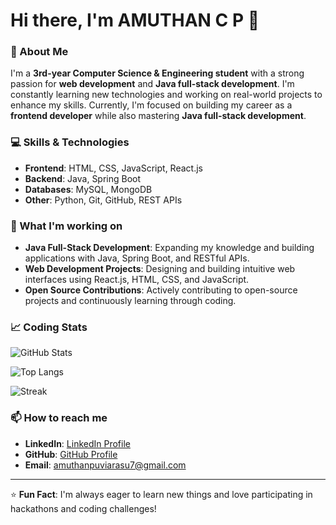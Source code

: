 # Hi there, I'm AMUTHAN C P 👋

### 🚀 About Me

I'm a **3rd-year Computer Science & Engineering student** with a strong passion for **web development** and **Java full-stack development**. I'm constantly learning new technologies and working on real-world projects to enhance my skills. Currently, I'm focused on building my career as a **frontend developer** while also mastering **Java full-stack development**.

### 💻 Skills & Technologies

- **Frontend**: HTML, CSS, JavaScript, React.js
- **Backend**: Java, Spring Boot
- **Databases**: MySQL, MongoDB
- **Other**: Python, Git, GitHub, REST APIs

### 🌟 What I'm working on

- **Java Full-Stack Development**: Expanding my knowledge and building applications with Java, Spring Boot, and RESTful APIs.
- **Web Development Projects**: Designing and building intuitive web interfaces using React.js, HTML, CSS, and JavaScript.
- **Open Source Contributions**: Actively contributing to open-source projects and continuously learning through coding.

### 📈 Coding Stats

![GitHub Stats](https://github-readme-stats.vercel.app/api?username=C-P-AMUTHAN&show_icons=true&hide_title=true&count_private=true&theme=radical)

![Top Langs](https://github-readme-stats.vercel.app/api/top-langs/?username=C-P-AMUTHAN&layout=compact&theme=radical)

![Streak](https://github-readme-streak-stats.herokuapp.com/?user=C-P-AMUTHAN&theme=radical)


### 📫 How to reach me

- **LinkedIn**: [LinkedIn Profile](https://www.linkedin.com/in/amuthan-c-p-3870ab252/)
- **GitHub**: [GitHub Profile](https://github.com/C-P-AMUTHAN)
- **Email**: amuthanpuviarasu7@gmail.com

---

⭐️ **Fun Fact**: I'm always eager to learn new things and love participating in hackathons and coding challenges!
